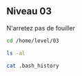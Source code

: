 ## Niveau 03
N'arretez pas de fouiller
```sh
cd /home/level/03
```
```sh
ls -al
```
```sh
cat .bash_history
```
